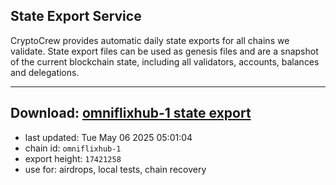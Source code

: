 ## State Export Service
CryptoCrew provides automatic daily state exports for all chains we validate. State export files can be used as genesis files and are a snapshot of the current blockchain state, including all validators, accounts, balances and delegations.

---
**Download: [omniflixhub-1 state export](https://dl-eu2.ccvalidators.com/SERVICE/omniflixhub/omniflixhub-1_export_17421258.json)**
---

- last updated: Tue May 06 2025 05:01:04
- chain id: `omniflixhub-1`
- export height: `17421258`
- use for: airdrops, local tests, chain recovery
